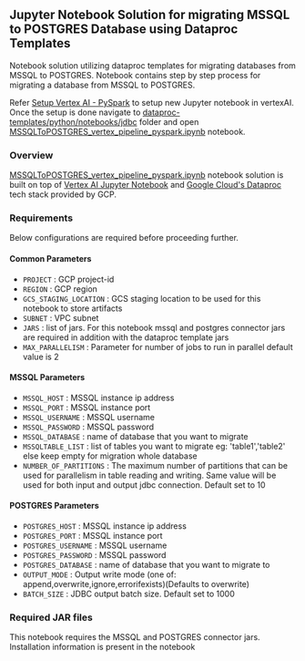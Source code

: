 ## Jupyter Notebook Solution for migrating MSSQL to POSTGRES Database using Dataproc Templates

Notebook solution utilizing dataproc templates for migrating databases from MSSQL to POSTGRES. Notebook contains step by step process for migrating a database from MSSQL to POSTGRES.

Refer [Setup Vertex AI - PySpark](./../README.md) to setup new Jupyter notebook in vertexAI. Once the setup is done navigate to 
[dataproc-templates/python/notebooks/jdbc](https://github.com/GoogleCloudPlatform/dataproc-templates/blob/sql-to-postgres-nb/python/notebooks/jdbc/) folder and open [MSSQLToPOSTGRES_vertex_pipeline_pyspark.ipynb](https://github.com/GoogleCloudPlatform/dataproc-templates/blob/sql-to-postgres-nb/python/notebooks/jdbc/mssql-to-postgres.ipynb) notebook.

### Overview

[MSSQLToPOSTGRES_vertex_pipeline_pyspark.ipynb](https://github.com/GoogleCloudPlatform/dataproc-templates/blob/sql-to-postgres-nb/python/notebooks/jdbc/mssql-to-postgres.ipynb) notebook solution is built on top of [Vertex AI Jupyter Notebook](https://cloud.google.com/vertex-ai/docs/tutorials/jupyter-notebooks) and [Google Cloud's Dataproc](https://cloud.google.com/dataproc/) tech stack provided by GCP.


### Requirements

Below configurations are required before proceeding further.
#### Common Parameters

* `PROJECT` : GCP project-id
* `REGION` : GCP region
* `GCS_STAGING_LOCATION` : GCS staging location to be used for this notebook to store artifacts
* `SUBNET` : VPC subnet
* `JARS` : list of jars. For this notebook mssql and postgres connector jars are required in addition with the dataproc template jars
* `MAX_PARALLELISM` : Parameter for number of jobs to run in parallel default value is 2

#### MSSQL Parameters
* `MSSQL_HOST` : MSSQL instance ip address
* `MSSQL_PORT` : MSSQL instance port
* `MSSQL_USERNAME` : MSSQL username
* `MSSQL_PASSWORD` : MSSQL password
* `MSSQL_DATABASE` : name of database that you want to migrate
* `MSSQLTABLE_LIST` : list of tables you want to migrate eg: 'table1','table2' else keep empty for migration whole database
* `NUMBER_OF_PARTITIONS` : The maximum number of partitions that can be used for parallelism in table reading and writing. Same value will be used for both input and output jdbc connection. Default set to 10

#### POSTGRES Parameters
* `POSTGRES_HOST` : MSSQL instance ip address
* `POSTGRES_PORT` : MSSQL instance port
* `POSTGRES_USERNAME` : MSSQL username
* `POSTGRES_PASSWORD` : MSSQL password
* `POSTGRES_DATABASE` : name of database that you want to migrate to
* `OUTPUT_MODE` : Output write mode (one of: append,overwrite,ignore,errorifexists)(Defaults to overwrite)
* `BATCH_SIZE` : JDBC output batch size. Default set to 1000

### Required JAR files

This notebook requires the MSSQL and POSTGRES connector jars. Installation information is present in the notebook



